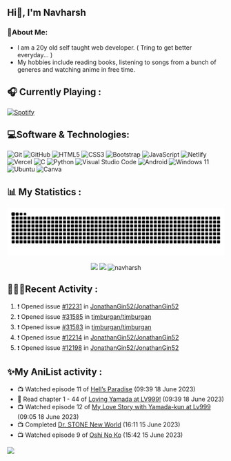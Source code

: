 ## Hi👋, I'm Navharsh
### 📝About Me:

- I am a 20y old self taught web developer. ( Tring to get better everyday... )
- My hobbies include reading books, listening to songs from a bunch of generes and watching anime in free time.

## 🎧 Currently Playing :
  [![Spotify](https://nav-spotify.vercel.app/api/spotify?background_color=0d1117&border_color=4e334e)](https://open.spotify.com/user/chwmd7jiqjx7cqlnc1rfzri7s)


## 💻Software & Technologies:
![Git](https://img.shields.io/badge/git-%23F05033.svg?style=for-the-badge&logo=git&logoColor=white)
![GitHub](https://img.shields.io/badge/GITHUB-181717?style=for-the-badge&logo=github&logoColor=white)
![HTML5](https://img.shields.io/badge/html5-%23E34F26.svg?style=for-the-badge&logo=html5&logoColor=white)
![CSS3](https://img.shields.io/badge/css3-%231572B6.svg?style=for-the-badge&logo=css3&logoColor=white)
![Bootstrap](https://img.shields.io/badge/bootstrap-%23563D7C.svg?style=for-the-badge&logo=bootstrap&logoColor=white)
![JavaScript](https://img.shields.io/badge/javascript-%23323330.svg?style=for-the-badge&logo=javascript&logoColor=%23F7DF1E)
![Netlify](https://img.shields.io/badge/netlify-%23000000.svg?style=for-the-badge&logo=netlify&logoColor=#00C7B7)
![Vercel](https://img.shields.io/badge/vercel-%23000000.svg?style=for-the-badge&logo=vercel&logoColor=white)
![C](https://img.shields.io/badge/c-%2300599C.svg?style=for-the-badge&logo=c%2B%2B&logoColor=white)
![Python](https://img.shields.io/badge/python-3670A0?style=for-the-badge&logo=python&logoColor=ffdd54)
![Visual Studio Code](https://img.shields.io/badge/VISUAL--STUDIO--CODE-007ACC?style=for-the-badge&logo=visual-studio-code&logoColor=white)
![Android](https://img.shields.io/badge/Android-3DDC84?style=for-the-badge&logo=android&logoColor=white)
![Windows 11](https://img.shields.io/badge/Windows-0078D6?style=for-the-badge&logo=windows&logoColor=white)
![Ubuntu](https://img.shields.io/badge/Ubuntu-E95420?style=for-the-badge&logo=ubuntu&logoColor=white)
![Canva](https://img.shields.io/badge/Canva-%2300C4CC.svg?style=for-the-badge&logo=Canva&logoColor=white)

<!-- ![Firebase](https://img.shields.io/badge/Firebase-039BE5?style=for-the-badge&logo=Firebase&logoColor=white)
![TailwindCSS](https://img.shields.io/badge/tailwindcss-%2338B2AC.svg?style=for-the-badge&logo=tailwind-css&logoColor=white)
![NodeJS](https://img.shields.io/badge/node.js-6DA55F?style=for-the-badge&logo=node.js&logoColor=white)
![React](https://img.shields.io/badge/react-%2320232a.svg?style=for-the-badge&logo=react&logoColor=%2361DAFB)
![MongoDB](https://img.shields.io/badge/MongoDB-%234ea94b.svg?style=for-the-badge&logo=mongodb&logoColor=white)
![Next JS](https://img.shields.io/badge/Next-black?style=for-the-badge&logo=next.js&logoColor=white) -->

  


## 📊 My Statistics :

<div align="center"> <img src="https://raw.githubusercontent.com/navharsh/navharsh/output/github-contribution-grid-snake-dark.svg" /></div>

  <p align="center">
  <img height="50%" width="auto" src ="https://github-readme-stats-pearl-rho.vercel.app/api?username=navharsh&show_icons=true&count_private=true&theme=github_dark&hide_border=true&hide=contribs&rank_icon=github&bg_color=00000000&&cache_seconds=3600">
  <img height="50%" width="auto" src ="https://github-readme-stats-pearl-rho.vercel.app/api/top-langs/?username=navharsh&layout=compact&hide_border=true&theme=github_dark&bg_color=00000000&langs_count=6">
  <img height="45%" width="auto" src="https://github-readme-streak-stats.herokuapp.com/?user=navharsh&theme=github_dark&hide_border=true&bg_color=00000000" alt="navharsh" />
 </p>
 

## 🧑🏻‍💻Recent Activity :

<!--START_SECTION:activity-->
1. ❗ Opened issue [#12231](https://github.com/JonathanGin52/JonathanGin52/issues/12231) in [JonathanGin52/JonathanGin52](https://github.com/JonathanGin52/JonathanGin52)
2. ❗ Opened issue [#31585](https://github.com/timburgan/timburgan/issues/31585) in [timburgan/timburgan](https://github.com/timburgan/timburgan)
3. ❗ Opened issue [#31583](https://github.com/timburgan/timburgan/issues/31583) in [timburgan/timburgan](https://github.com/timburgan/timburgan)
4. ❗ Opened issue [#12214](https://github.com/JonathanGin52/JonathanGin52/issues/12214) in [JonathanGin52/JonathanGin52](https://github.com/JonathanGin52/JonathanGin52)
5. ❗ Opened issue [#12198](https://github.com/JonathanGin52/JonathanGin52/issues/12198) in [JonathanGin52/JonathanGin52](https://github.com/JonathanGin52/JonathanGin52)
<!--END_SECTION:activity-->

## ✨My AniList activity :

<!-- ANILIST_ACTIVITY:start -->

-   📺 Watched episode 11 of [Hell’s Paradise](https://anilist.co/anime/128893) (09:39 18 June 2023)
-   📖 Read chapter 1 - 44 of [Loving Yamada at LV999!](https://anilist.co/manga/109501) (09:39 18 June 2023)
-   📺 Watched episode 12 of [My Love Story with Yamada-kun at Lv999](https://anilist.co/anime/154965) (09:05 18 June 2023)
-   📺 Completed [Dr. STONE New World](https://anilist.co/anime/131518) (16:11 15 June 2023)
-   📺 Watched episode 9 of [Oshi No Ko](https://anilist.co/anime/150672) (15:42 15 June 2023)

<!-- ANILIST_ACTIVITY:end -->

[![](https://visitcount.itsvg.in/api?id=navharsh&label=Profile%20Views&color=12&icon=3&pretty=true)](https://visitcount.itsvg.in)
